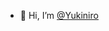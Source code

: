 - 👋 Hi, I’m [@Yukiniro](https://www.zhanghao.zone)

<!---
Yukiniro/Yukiniro is a ✨ special ✨ repository because its `README.md` (this file) appears on your GitHub profile.
You can click the Preview link to take a look at your changes.
--->
